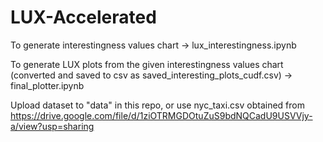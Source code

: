 # LUX-Accelerated
To generate interestingness values chart -> lux_interestingness.ipynb


To generate LUX plots from the given interestingness values chart (converted and saved to csv as saved_interesting_plots_cudf.csv) -> final_plotter.ipynb

Upload dataset to "data" in this repo, or use nyc_taxi.csv obtained from https://drive.google.com/file/d/1ziOTRMGDOtuZuS9bdNQCadU9USVVjy-a/view?usp=sharing
